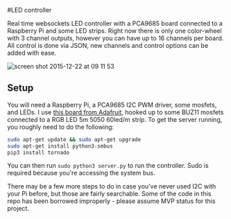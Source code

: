 #LED controller

Real time websockets LED controller with a PCA9685 board connected to a Raspberry Pi and some LED strips. Right now there is only one color-wheel with 3 channel outputs, however you can have up to 16 channels per board. All control is done via JSON, new channels and control options can be added with ease.

![screen shot 2015-12-22 at 09 11 53](https://cloud.githubusercontent.com/assets/1775702/11950815/3daffed4-a88c-11e5-9caa-8795266eba07.png)

## Setup
You will need a Raspberry Pi, a PCA9685 I2C PWM driver, some mosfets, and LEDs. I use [this board from Adafruit](https://www.adafruit.com/product/815), hooked up to some BUZ11 mosfets connected to a RGB LED 5m 5050 60led/m strip. To get the server running, you roughly need to do the following:
```bash
sudo apt-get update && sudo apt-get upgrade
sudo apt-get install python3-smbus
pip3 install tornado
```
You can then run `sudo python3 server.py` to run the controller. Sudo is required because you're accessing the system bus.

There may be a few more steps to do in case you've never used I2C with your Pi before, but those are fairly searchable. Some of the code in this repo has been borrowed improperly - please assume MVP status for this project.
